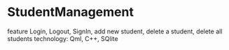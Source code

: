 # StudentManagement

feature
Login, Logout, SignIn, add new student, delete a student, delete all students
technology: Qml, C++, SQlite
  
